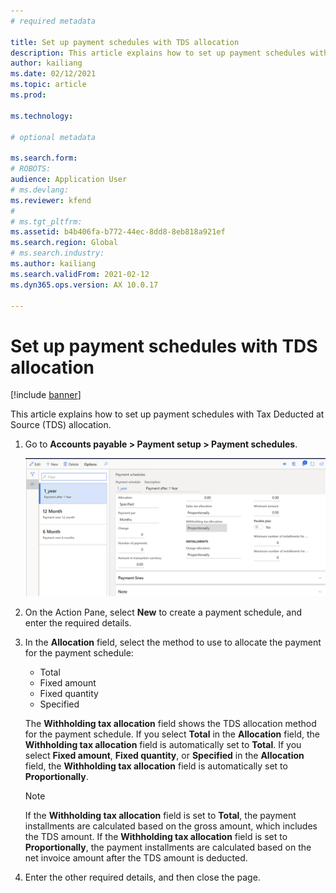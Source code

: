```yaml
---
# required metadata

title: Set up payment schedules with TDS allocation
description: This article explains how to set up payment schedules with Tax Deducted at Source (TDS) allocation.
author: kailiang
ms.date: 02/12/2021
ms.topic: article
ms.prod: 

ms.technology: 

# optional metadata

ms.search.form: 
# ROBOTS: 
audience: Application User
# ms.devlang: 
ms.reviewer: kfend
# 
# ms.tgt_pltfrm: 
ms.assetid: b4b406fa-b772-44ec-8dd8-8eb818a921ef
ms.search.region: Global
# ms.search.industry: 
ms.author: kailiang
ms.search.validFrom: 2021-02-12
ms.dyn365.ops.version: AX 10.0.17

---
```


# Set up payment schedules with TDS allocation

[!include [banner](../../includes/banner.md)]

This article explains how to set up payment schedules with Tax Deducted at Source (TDS) allocation.

1. Go to **Accounts payable \> Payment setup \> Payment schedules**.

    [![Payment schedules page.](../media/apac-ind-TDS-27.png)](/media/apac-ind-TDS-27.png)

2. On the Action Pane, select **New** to create a payment schedule, and enter the required details.
3. In the **Allocation** field, select the method to use to allocate the payment for the payment schedule:

    - Total
    - Fixed amount
    - Fixed quantity
    - Specified

    The **Withholding tax allocation** field shows the TDS allocation method for the payment schedule. If you select **Total** in the **Allocation** field, the **Withholding tax allocation** field is automatically set to **Total**. If you select **Fixed amount**, **Fixed quantity**, or **Specified** in the **Allocation** field, the **Withholding tax allocation** field is automatically set to **Proportionally**.

    > [!NOTE]
    > If the **Withholding tax allocation** field is set to **Total**, the payment installments are calculated based on the gross amount, which includes the TDS amount. If the **Withholding tax allocation** field is set to **Proportionally**, the payment installments are calculated based on the net invoice amount after the TDS amount is deducted.

4. Enter the other required details, and then close the page.
